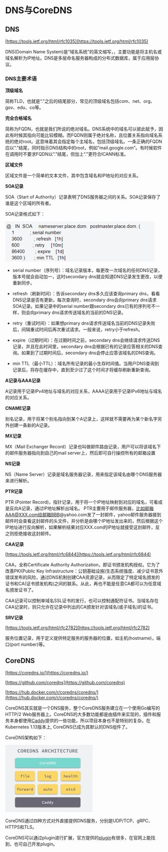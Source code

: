 # DNS与CoreDNS #

## DNS ##

[https://tools.ietf.org/html/rfc1035](https://tools.ietf.org/html/rfc1035)

DNS(Domain Name System)是“域名系统”的英文缩写，，主要功能是将主机名或域名解析为IP地址。DNS是多层命名服务器构成的分布式数据库，属于应用层协议。

### DNS主要术语 ###

**顶级域名**

简称TLD，也就是“.”之后的结尾部分，常见的顶级域名包括com、net、org、gov、edu、co等。

**完全合格域名**

简称为FQDN，也就是我们所说的绝对域名。DNS系统中的域名可以彼此赋予，因此有时候其指向可能比较模糊。而FQDN则属于绝对名称，且位置关系指向域名系统的绝对root。这意味着其会指定每个主域名，包括顶级域名。一条正确的FQDN应以“.”结尾，同时指示DNS结构中的root，例如“mail.google.com”。有时候软件在调用时不要求FQDN以“.”结尾，但加上“.”更符合ICANN标准。

**区域文件**

区域文件是一个简单的文本文件，其中包含域名和IP地址的对应关系。

**SOA记录**

SOA（Start of Authority）记录表明了DNS服务器之间的关系。SOA记录保存了谁是这个区域的所有者。

SOA记录格式如下：

![](img/SOA.png)

- serial number（序列号）：域名记录版本，每更改一次域名的任何DNS记录，版本号就会自动加一，这时secondary dns就会知道DNS记录发生更改，以便重新同步。 

- refresh（刷新时间）：告诉secondary dns多久应该查询primary dns，看看DNS记录是否有更新。每次查询时，secondary dns会向primary dns请求SOA记录。如果记录中的serial number跟secondary dns已有的序列号不一样，则会向primary dns请求传送域名的当前的DNS记录。

- retry（重试时间）：如果想primary dns请求传送域名当前的DNS记录失败后，间隔重试时间后再次重试请求。一般来说，retry小于refresh。

- expire（过期时间）：在过期时间之前，secondary dns会继续请求传送DNS记录，并且在此时间里，secondary dns会根据已有的记录应答相关的DNS查询。如果到了过期时间后，secondary dns会停止应答该域名的DNS查询。

- min TTL（最小TTL）：域名所有记录的最小生存时间值。当用户DNS查询到记录后，将存在缓存中，直到至少过了这个时间才将缓存刷新重新查询。

**A记录与AAA记录**

A记录用于记录IPv4地址与域名的对应关系，AAAA记录用于记录IPv6地址与域名的对应关系。

**CNAME记录**

别名记录，用于将某个别名指向到某个A记录上，这样就不需要再为某个新名字另外创建一条新的A记录。

**MX记录**

MX（Mail Exchanger Record）记录也叫做邮件路由记录，用户可以将该域名下的邮件服务器指向到自己的mail server上，然后即可自行操控所有的邮箱设置

**NS记录**

NS（Name Server）记录是域名服务器记录，用来指定该域名由哪个DNS服务器来进行解析。

**PTR记录**

PTR (Pointer Record)，指针记录，用于将一个IP地址映射到对应的域名，可看成是反向A记录，通过IP地址解析出域名。 PTR主要用于邮件服务器，比如邮箱AAA@XXX.com给邮箱BBB@yahoo.com发了一封邮件，yahoo邮件服务器接到邮件时会查看这封邮件的头文件，并分析是由哪个IP地址发出来的，然后根据这个IP地址进行反向解析，如果解析结果对应XXX.com的IP地址就接受这封邮件，反之则拒绝接收这封邮件。

**CAA记录**

[https://tools.ietf.org/html/rfc6844](https://tools.ietf.org/html/rfc6844)

CAA，全称Certificate Authority Authorization，即证书颁发机构授权。它为了改善PKI(Public Key Infrastructure：公钥基础设施)生态系统强度、减少证书意外错误发布的风险，通过DNS机制创建CAA资源记录，从而限定了特定域名颁发的证书和CA(证书颁发机构)之间的联系。从此，再也不能是任意CA都可以为任意域名颁发证书了。

CAA记录可以控制单域名SSL证书的发行，也可以控制通配符证书。当域名存在CAA记录时，则只允许在记录中列出的CA颁发针对该域名(或子域名)的证书。

**SRV记录**

[https://tools.ietf.org/html/rfc2782](https://tools.ietf.org/html/rfc2782)

服务位置记录，用于定义提供特定服务的服务器的位置，如主机(hostname)，端口(port number)等。


## CoreDNS ##

[https://coredns.io/](https://coredns.io/)

[https://github.com/coredns](https://github.com/coredns)

[https://hub.docker.com/r/coredns/coredns/](https://hub.docker.com/r/coredns/coredns/)

CoreDNS其实就是一个DNS服务，整个CoreDNS服务建立在一个使用Go编写的HTTP/2 Web服务器上。CoreDNS的大多数功能都是由插件来实现的，插件和服务本身都使用[Caddy](https://github.com/mholt/caddy)提供的一些功能，所以项目本身也不是特别的复杂。在Kubernetes 1.13版本上, CoreDNS已成为其默认的DNS组件了。

CoreDNS架构如下：

![](img/CoreDNS.png)

CoreDNS通过四种方式对外直接提供DNS服务，分别是UDP/TCP、gRPC、HTTPS和TLS。

CoreDNS可以通过plugin进行扩展，官方提供的[plugin](https://coredns.io/plugins/)有很多，在官网上能找到，也可自己开发plugin。